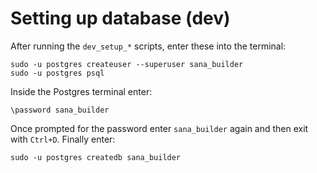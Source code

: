 Setting up database (dev)
===

After running the `dev_setup_*` scripts, enter these into the terminal:
```
sudo -u postgres createuser --superuser sana_builder
sudo -u postgres psql
```

Inside the Postgres terminal enter:
```
\password sana_builder
```

Once prompted for the password enter `sana_builder` again and then exit with `Ctrl+D`. Finally enter:
```
sudo -u postgres createdb sana_builder
```
